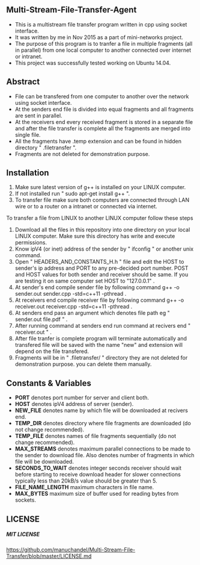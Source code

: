 
## Multi-Stream-File-Transfer-Agent

* This is a multistream file transfer program written in cpp using socket interface.
* It was written by me in Nov 2015 as a part of mini-networks project.
* The purpose of this program is to tranfer a file in multiple fragments (all in parallel) from one local computer to another connected over internet or intranet.
* This project was successfully tested working on Ubuntu 14.04.

## Abstract

* File can be transfered from one computer to another over the network using socket interface.
* At the senders end file is divided into equal fragments and all fragments are sent in parallel.
* At the receivers end every received fragment is stored in a separate file and after the file transfer is complete all the fragments are merged into single file.
* All the fragments have .temp extension and can be found in hidden directory " .filetransfer ". 
* Fragments are not deleted for demonstration purpose.

## Installation

1. Make sure latest version of g++ is installed on your LINUX computer.
2. If not installed run " sudo apt-get install g++ ".
3. To transfer file make sure both computers are connected through LAN wire or to a router on a intranet or connected via internet.


To transfer a file from LINUX to another LINUX computer follow these steps <br>

1. Download all the files in this repository into one directory on your local LINUX computer. Make sure this directory has write and execute permissions.
2. Know ipV4 (or inet) address of the sender by " ifconfig " or another unix command. 
2. Open " HEADERS_AND_CONSTANTS_H.h " file and edit the HOST to sender's ip address and PORT to any pre-decided port number. POST and HOST values for both sender and receiver should be same. If you are testing it on same computer set HOST to "127.0.0.1" .
3. At sender's end compile sender file by following command g++ -o sender.out sender.cpp -std=c++11 -pthread .
4. At receivers end compile receiver file by following command g++ -o receiver.out receiver.cpp -std=c++11 -pthread .
5. At senders end pass an argument which denotes file path eg " sender.out  file.pdf " .
6. After running command at senders end run command at recivers end " receiver.out " .
7. After file tranfer is complete program will terminate automatically and transfered file will be saved with the name "new" and extension will depend on the file transfered.
8. Fragments will be in " .filetransfer/ " directory they are not deleted for demonstration purpose. you can delete them manually.


## Constants & Variables

* __PORT__              denotes port number for server and client both.
* __HOST__              denotes ipV4 address of server (sender).
* __NEW_FILE__          denotes name by which file will be downloaded at recivers end.
* __TEMP_DIR__          denotes directory where file fragments are downloaded (do not change recommended).
* __TEMP_FILE__         denotes names of file fragments sequentially (do not change recommended).
* __MAX_STREAMS__       denotes maximum parallel connections to be made to the sender to download file. Also denotes number of fragments in which file will be downloaded.
* __SECONDS_TO_WAIT__   denotes integer seconds receiver should wait before starting to receive download header for slower connections typically less than 20kB/s value should be greater than 5.
* __FILE_NAME_LENGTH__  maximum characters in file name.
* __MAX_BYTES__         maximum size of buffer used for reading bytes from sockets.

## LICENSE

##### MIT LICENSE

https://github.com/manuchandel/Multi-Stream-File-Transfer/blob/master/LICENSE.md

